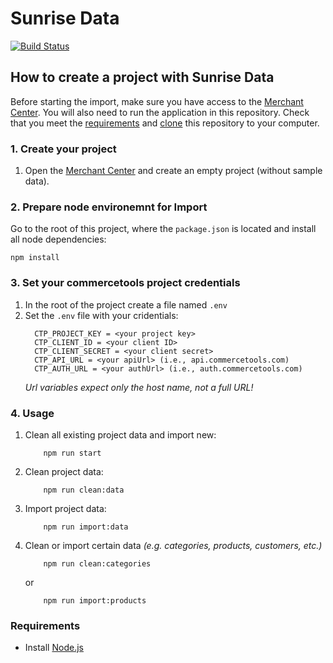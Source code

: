 # Sunrise Data

[![Build Status](https://travis-ci.org/commercetools/commercetools-sunrise-data.svg?branch=master)](https://travis-ci.org/commercetools/commercetools-sunrise-data)

## How to create a project with Sunrise Data

Before starting the import, make sure you have access to the [Merchant Center](https://mc.commercetools.com). You will also need to run the application in this repository. Check that you meet the [requirements](#requirements) and [clone](https://help.github.com/articles/cloning-a-repository/) this repository to your computer.

### 1. Create your project
1. Open the [Merchant Center](https://mc.commercetools.com) and create an empty project (without sample data).

### 2. Prepare node environemnt for Import
Go to the root of this project, where the `package.json` is located and install all node dependencies:

```
npm install
```
      
### 3. Set your commercetools project credentials
1. In the root of the project create a file named `.env`
2. Set the `.env` file with your cridentials:
    ```shell
      CTP_PROJECT_KEY = <your project key>
      CTP_CLIENT_ID = <your client ID>
      CTP_CLIENT_SECRET = <your client secret>
      CTP_API_URL = <your apiUrl> (i.e., api.commercetools.com)
      CTP_AUTH_URL = <your authUrl> (i.e., auth.commercetools.com)
    ```
    *Url variables expect only the host name, not a full URL!*

### 4. Usage
1. Clean all existing project data and import new:

    ```
        npm run start
    ```

2. Clean project data:

    ```
        npm run clean:data
    ```
    
3. Import project data:

    ```
        npm run import:data
    ```
    
4. Clean or import certain data *(e.g. categories, products, customers, etc.)* 

    ```
        npm run clean:categories
    ```
    
    or
    
    ```
        npm run import:products
    ```

### Requirements

- Install [Node.js](https://nodejs.org/en/download/)
